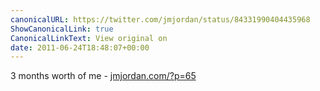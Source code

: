 ```yaml
---
canonicalURL: https://twitter.com/jmjordan/status/84331990404435968
ShowCanonicalLink: true
CanonicalLinkText: View original on
date: 2011-06-24T18:48:07+00:00
---
```

3 months worth of me - [jmjordan.com/?p=65](http://jmjordan.com/?p=65)